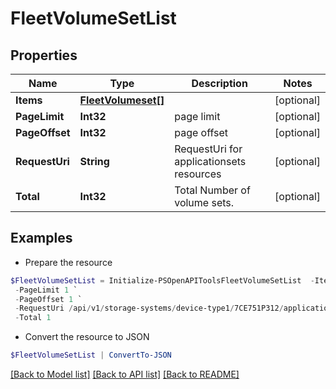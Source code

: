# FleetVolumeSetList
## Properties

Name | Type | Description | Notes
------------ | ------------- | ------------- | -------------
**Items** | [**FleetVolumeset[]**](FleetVolumeset.md) |  | [optional] 
**PageLimit** | **Int32** | page limit | [optional] 
**PageOffset** | **Int32** | page offset | [optional] 
**RequestUri** | **String** | RequestUri for applicationsets resources | [optional] 
**Total** | **Int32** | Total Number of volume sets. | [optional] 

## Examples

- Prepare the resource
```powershell
$FleetVolumeSetList = Initialize-PSOpenAPIToolsFleetVolumeSetList  -Items null `
 -PageLimit 1 `
 -PageOffset 1 `
 -RequestUri /api/v1/storage-systems/device-type1/7CE751P312/applicationsets/14dbcb4be4836ff8f012a6d0118ba83a `
 -Total 1
```

- Convert the resource to JSON
```powershell
$FleetVolumeSetList | ConvertTo-JSON
```

[[Back to Model list]](../README.md#documentation-for-models) [[Back to API list]](../README.md#documentation-for-api-endpoints) [[Back to README]](../README.md)

